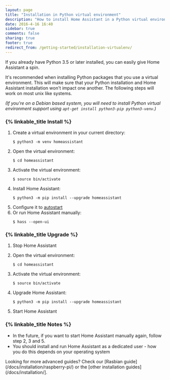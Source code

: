```yaml
---
layout: page
title: "Installation in Python virtual environment"
description: "How to install Home Assistant in a Python virtual environment."
date: 2016-4-16 16:40
sidebar: true
comments: false
sharing: true
footer: true
redirect_from: /getting-started/installation-virtualenv/
---
```


If you already have Python 3.5 or later installed, you can easily give Home Assistant a spin.

It's recommended when installing Python packages that you use a virtual environment. This will make sure that your Python installation and Home Assistant installation won't impact one another. The following steps will work on most unix like systems.

_(If you're on a Debian based system, you will need to install Python virtual environment support using `apt-get install python3-pip python3-venv`.)_

### {% linkable_title Install %}

 1. Create a virtual environment in your current directory:
    ```
    $ python3 -m venv homeassistant
    ```
 2. Open the virtual environment:
    ```
    $ cd homeassistant
    ```
 3. Activate the virtual environment:
    ```
    $ source bin/activate
    ```
 4. Install Home Assistant:
    ```
    $ python3 -m pip install --upgrade homeassistant
    ```
 5. Configure it to [autostart](docs/autostart/)
 6. Or run Home Assistant manually:
    ```
    $ hass --open-ui
    ```
 
### {% linkable_title Upgrade %}

 1. Stop Home Assistant

 2. Open the virtual environment:
    ```
    $ cd homeassistant
    ```
 3. Activate the virtual environment:
    ```
    $ source bin/activate
    ```
 4. Upgrade Home Assistant:
    ```
    $ python3 -m pip install --upgrade homeassistant
 5. Start Home Assistant

### {% linkable_title Notes %}

- In the future, if you want to start Home Assistant manually again, follow step 2, 3 and 5.
- You should install and run Home Assistant as a dedicated user - how you do this depends on your operating system

<p class='info'>
Looking for more advanced guides? Check our [Rasbian guide](/docs/installation/raspberry-pi/) or the [other installation guides](/docs/installation/].
</p>
